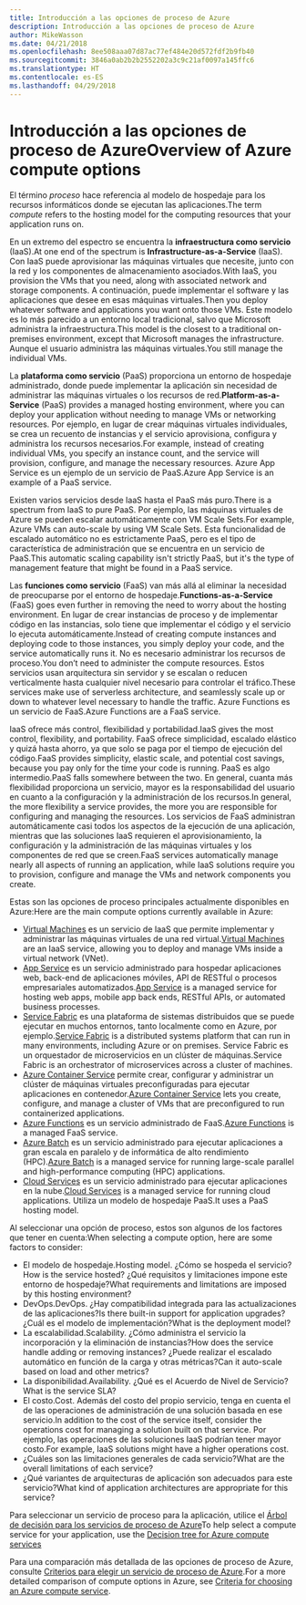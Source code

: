 ```yaml
---
title: Introducción a las opciones de proceso de Azure
description: Introducción a las opciones de proceso de Azure
author: MikeWasson
ms.date: 04/21/2018
ms.openlocfilehash: 8ee508aaa07d87ac77ef484e20d572fdf2b9fb40
ms.sourcegitcommit: 3846a0ab2b2b2552202a3c9c21af0097a145ffc6
ms.translationtype: HT
ms.contentlocale: es-ES
ms.lasthandoff: 04/29/2018
---
```

# <a name="overview-of-azure-compute-options"></a><span data-ttu-id="c66ef-103">Introducción a las opciones de proceso de Azure</span><span class="sxs-lookup"><span data-stu-id="c66ef-103">Overview of Azure compute options</span></span>

<span data-ttu-id="c66ef-104">El término *proceso* hace referencia al modelo de hospedaje para los recursos informáticos donde se ejecutan las aplicaciones.</span><span class="sxs-lookup"><span data-stu-id="c66ef-104">The term *compute* refers to the hosting model for the computing resources that your application runs on.</span></span> 

<span data-ttu-id="c66ef-105">En un extremo del espectro se encuentra la **infraestructura como servicio** (IaaS).</span><span class="sxs-lookup"><span data-stu-id="c66ef-105">At one end of the spectrum is **Infrastructure-as-a-Service** (IaaS).</span></span> <span data-ttu-id="c66ef-106">Con IaaS puede aprovisionar las máquinas virtuales que necesite, junto con la red y los componentes de almacenamiento asociados.</span><span class="sxs-lookup"><span data-stu-id="c66ef-106">With IaaS, you provision the VMs that you need, along with associated network and storage components.</span></span> <span data-ttu-id="c66ef-107">A continuación, puede implementar el software y las aplicaciones que desee en esas máquinas virtuales.</span><span class="sxs-lookup"><span data-stu-id="c66ef-107">Then you deploy whatever software and applications you want onto those VMs.</span></span> <span data-ttu-id="c66ef-108">Este modelo es lo más parecido a un entorno local tradicional, salvo que Microsoft administra la infraestructura.</span><span class="sxs-lookup"><span data-stu-id="c66ef-108">This model is the closest to a traditional on-premises environment, except that Microsoft manages the infrastructure.</span></span> <span data-ttu-id="c66ef-109">Aunque el usuario administra las máquinas virtuales.</span><span class="sxs-lookup"><span data-stu-id="c66ef-109">You still manage the individual VMs.</span></span>  

<span data-ttu-id="c66ef-110">La **plataforma como servicio** (PaaS) proporciona un entorno de hospedaje administrado, donde puede implementar la aplicación sin necesidad de administrar las máquinas virtuales o los recursos de red.</span><span class="sxs-lookup"><span data-stu-id="c66ef-110">**Platform-as-a-Service** (PaaS) provides a managed hosting environment, where you can deploy your application without needing to manage VMs or networking resources.</span></span> <span data-ttu-id="c66ef-111">Por ejemplo, en lugar de crear máquinas virtuales individuales, se crea un recuento de instancias y el servicio aprovisiona, configura y administra los recursos necesarios.</span><span class="sxs-lookup"><span data-stu-id="c66ef-111">For example, instead of creating individual VMs, you specify an instance count, and the service will provision, configure, and manage the necessary resources.</span></span> <span data-ttu-id="c66ef-112">Azure App Service es un ejemplo de un servicio de PaaS.</span><span class="sxs-lookup"><span data-stu-id="c66ef-112">Azure App Service is an example of a PaaS service.</span></span>

<span data-ttu-id="c66ef-113">Existen varios servicios desde IaaS hasta el PaaS más puro.</span><span class="sxs-lookup"><span data-stu-id="c66ef-113">There is a spectrum from IaaS to pure PaaS.</span></span> <span data-ttu-id="c66ef-114">Por ejemplo, las máquinas virtuales de Azure se pueden escalar automáticamente con VM Scale Sets.</span><span class="sxs-lookup"><span data-stu-id="c66ef-114">For example, Azure VMs can auto-scale by using VM Scale Sets.</span></span> <span data-ttu-id="c66ef-115">Esta funcionalidad de escalado automático no es estrictamente PaaS, pero es el tipo de característica de administración que se encuentra en un servicio de PaaS.</span><span class="sxs-lookup"><span data-stu-id="c66ef-115">This automatic scaling capability isn't strictly PaaS, but it's the type of management feature that might be found in a PaaS service.</span></span>

<span data-ttu-id="c66ef-116">Las **funciones como servicio** (FaaS) van más allá al eliminar la necesidad de preocuparse por el entorno de hospedaje.</span><span class="sxs-lookup"><span data-stu-id="c66ef-116">**Functions-as-a-Service** (FaaS) goes even further in removing the need to worry about the hosting environment.</span></span> <span data-ttu-id="c66ef-117">En lugar de crear instancias de proceso y de implementar código en las instancias, solo tiene que implementar el código y el servicio lo ejecuta automáticamente.</span><span class="sxs-lookup"><span data-stu-id="c66ef-117">Instead of creating compute instances and deploying code to those instances, you simply deploy your code, and the service automatically runs it.</span></span> <span data-ttu-id="c66ef-118">No es necesario administrar los recursos de proceso.</span><span class="sxs-lookup"><span data-stu-id="c66ef-118">You don’t need to administer the compute resources.</span></span> <span data-ttu-id="c66ef-119">Estos servicios usan arquitectura sin servidor y se escalan o reducen verticalmente hasta cualquier nivel necesario para controlar el tráfico.</span><span class="sxs-lookup"><span data-stu-id="c66ef-119">These services make use of serverless architecture, and seamlessly scale up or down to whatever level necessary to handle the traffic.</span></span> <span data-ttu-id="c66ef-120">Azure Functions es un servicio de FaaS.</span><span class="sxs-lookup"><span data-stu-id="c66ef-120">Azure Functions are a FaaS service.</span></span>

<span data-ttu-id="c66ef-121">IaaS ofrece más control, flexibilidad y portabilidad.</span><span class="sxs-lookup"><span data-stu-id="c66ef-121">IaaS gives the most control, flexibility, and portability.</span></span> <span data-ttu-id="c66ef-122">FaaS ofrece simplicidad, escalado elástico y quizá hasta ahorro, ya que solo se paga por el tiempo de ejecución del código.</span><span class="sxs-lookup"><span data-stu-id="c66ef-122">FaaS provides simplicity, elastic scale, and potential cost savings, because you pay only for the time your code is running.</span></span> <span data-ttu-id="c66ef-123">PaaS es algo intermedio.</span><span class="sxs-lookup"><span data-stu-id="c66ef-123">PaaS falls somewhere between the two.</span></span> <span data-ttu-id="c66ef-124">En general, cuanta más flexibilidad proporciona un servicio, mayor es la responsabilidad del usuario en cuanto a la configuración y la administración de los recursos.</span><span class="sxs-lookup"><span data-stu-id="c66ef-124">In general, the more flexibility a service provides, the more you are responsible for configuring and managing the resources.</span></span> <span data-ttu-id="c66ef-125">Los servicios de FaaS administran automáticamente casi todos los aspectos de la ejecución de una aplicación, mientras que las soluciones IaaS requieren el aprovisionamiento, la configuración y la administración de las máquinas virtuales y los componentes de red que se creen.</span><span class="sxs-lookup"><span data-stu-id="c66ef-125">FaaS services automatically manage nearly all aspects of running an application, while IaaS solutions require you to provision, configure and manage the VMs and network components you create.</span></span>

<span data-ttu-id="c66ef-126">Estas son las opciones de proceso principales actualmente disponibles en Azure:</span><span class="sxs-lookup"><span data-stu-id="c66ef-126">Here are the main compute options currently available in Azure:</span></span>

- <span data-ttu-id="c66ef-127">[Virtual Machines](/azure/virtual-machines/) es un servicio de IaaS que permite implementar y administrar las máquinas virtuales de una red virtual.</span><span class="sxs-lookup"><span data-stu-id="c66ef-127">[Virtual Machines](/azure/virtual-machines/) are an IaaS service, allowing you to deploy and manage VMs inside a virtual network (VNet).</span></span>
- <span data-ttu-id="c66ef-128">[App Service](/azure/app-service/app-service-value-prop-what-is) es un servicio administrado para hospedar aplicaciones web, back-end de aplicaciones móviles, API de RESTful o procesos empresariales automatizados.</span><span class="sxs-lookup"><span data-stu-id="c66ef-128">[App Service](/azure/app-service/app-service-value-prop-what-is) is a managed service for hosting web apps, mobile app back ends, RESTful APIs, or automated business processes.</span></span>
- <span data-ttu-id="c66ef-129">[Service Fabric](/azure/service-fabric/service-fabric-overview) es una plataforma de sistemas distribuidos que se puede ejecutar en muchos entornos, tanto localmente como en Azure, por ejemplo.</span><span class="sxs-lookup"><span data-stu-id="c66ef-129">[Service Fabric](/azure/service-fabric/service-fabric-overview) is a distributed systems platform that can run in many environments, including Azure or on premises.</span></span> <span data-ttu-id="c66ef-130">Service Fabric es un orquestador de microservicios en un clúster de máquinas.</span><span class="sxs-lookup"><span data-stu-id="c66ef-130">Service Fabric is an orchestrator of microservices across a cluster of machines.</span></span> 
- <span data-ttu-id="c66ef-131">[Azure Container Service](/azure/container-service/container-service-intro) permite crear, configurar y administrar un clúster de máquinas virtuales preconfiguradas para ejecutar aplicaciones en contenedor.</span><span class="sxs-lookup"><span data-stu-id="c66ef-131">[Azure Container Service](/azure/container-service/container-service-intro) lets you create, configure, and manage a cluster of VMs that are preconfigured to run containerized applications.</span></span>
- <span data-ttu-id="c66ef-132">[Azure Functions](/azure/azure-functions/functions-overview) es un servicio administrado de FaaS.</span><span class="sxs-lookup"><span data-stu-id="c66ef-132">[Azure Functions](/azure/azure-functions/functions-overview) is a managed FaaS service.</span></span>
- <span data-ttu-id="c66ef-133">[Azure Batch](/azure/batch/batch-technical-overview) es un servicio administrado para ejecutar aplicaciones a gran escala en paralelo y de informática de alto rendimiento (HPC).</span><span class="sxs-lookup"><span data-stu-id="c66ef-133">[Azure Batch](/azure/batch/batch-technical-overview) is a managed service for running large-scale parallel and high-performance computing (HPC) applications.</span></span>
- <span data-ttu-id="c66ef-134">[Cloud Services](/azure/cloud-services/cloud-services-choose-me) es un servicio administrado para ejecutar aplicaciones en la nube.</span><span class="sxs-lookup"><span data-stu-id="c66ef-134">[Cloud Services](/azure/cloud-services/cloud-services-choose-me) is a managed service for running cloud applications.</span></span> <span data-ttu-id="c66ef-135">Utiliza un modelo de hospedaje PaaS.</span><span class="sxs-lookup"><span data-stu-id="c66ef-135">It uses a PaaS hosting model.</span></span> 

<span data-ttu-id="c66ef-136">Al seleccionar una opción de proceso, estos son algunos de los factores que tener en cuenta:</span><span class="sxs-lookup"><span data-stu-id="c66ef-136">When selecting a compute option, here are some factors to consider:</span></span>

- <span data-ttu-id="c66ef-137">El modelo de hospedaje.</span><span class="sxs-lookup"><span data-stu-id="c66ef-137">Hosting model.</span></span> <span data-ttu-id="c66ef-138">¿Cómo se hospeda el servicio?</span><span class="sxs-lookup"><span data-stu-id="c66ef-138">How is the service hosted?</span></span> <span data-ttu-id="c66ef-139">¿Qué requisitos y limitaciones impone este entorno de hospedaje?</span><span class="sxs-lookup"><span data-stu-id="c66ef-139">What requirements and limitations are imposed by this hosting environment?</span></span> 
- <span data-ttu-id="c66ef-140">DevOps.</span><span class="sxs-lookup"><span data-stu-id="c66ef-140">DevOps.</span></span> <span data-ttu-id="c66ef-141">¿Hay compatibilidad integrada para las actualizaciones de las aplicaciones?</span><span class="sxs-lookup"><span data-stu-id="c66ef-141">Is there built-in support for application upgrades?</span></span> <span data-ttu-id="c66ef-142">¿Cuál es el modelo de implementación?</span><span class="sxs-lookup"><span data-stu-id="c66ef-142">What is the deployment model?</span></span>
- <span data-ttu-id="c66ef-143">La escalabilidad.</span><span class="sxs-lookup"><span data-stu-id="c66ef-143">Scalability.</span></span> <span data-ttu-id="c66ef-144">¿Cómo administra el servicio la incorporación y la eliminación de instancias?</span><span class="sxs-lookup"><span data-stu-id="c66ef-144">How does the service handle adding or removing instances?</span></span> <span data-ttu-id="c66ef-145">¿Puede realizar el escalado automático en función de la carga y otras métricas?</span><span class="sxs-lookup"><span data-stu-id="c66ef-145">Can it auto-scale based on load and other metrics?</span></span> 
- <span data-ttu-id="c66ef-146">La disponibilidad.</span><span class="sxs-lookup"><span data-stu-id="c66ef-146">Availability.</span></span> <span data-ttu-id="c66ef-147">¿Qué es el Acuerdo de Nivel de Servicio?</span><span class="sxs-lookup"><span data-stu-id="c66ef-147">What is the service SLA?</span></span> 
- <span data-ttu-id="c66ef-148">El costo.</span><span class="sxs-lookup"><span data-stu-id="c66ef-148">Cost.</span></span> <span data-ttu-id="c66ef-149">Además del costo del propio servicio, tenga en cuenta el de las operaciones de administración de una solución basada en ese servicio.</span><span class="sxs-lookup"><span data-stu-id="c66ef-149">In addition to the cost of the service itself, consider the operations cost for managing a solution built on that service.</span></span> <span data-ttu-id="c66ef-150">Por ejemplo, las operaciones de las soluciones IaaS podrían tener mayor costo.</span><span class="sxs-lookup"><span data-stu-id="c66ef-150">For example, IaaS solutions might have a higher operations cost.</span></span>
- <span data-ttu-id="c66ef-151">¿Cuáles son las limitaciones generales de cada servicio?</span><span class="sxs-lookup"><span data-stu-id="c66ef-151">What are the overall limitations of each service?</span></span> 
- <span data-ttu-id="c66ef-152">¿Qué variantes de arquitecturas de aplicación son adecuados para este servicio?</span><span class="sxs-lookup"><span data-stu-id="c66ef-152">What kind of application architectures are appropriate for this service?</span></span> 

<span data-ttu-id="c66ef-153">Para seleccionar un servicio de proceso para la aplicación, utilice el [Árbol de decisión para los servicios de proceso de Azure](./compute-decision-tree.md)</span><span class="sxs-lookup"><span data-stu-id="c66ef-153">To help select a compute service for your application, use the [Decision tree for Azure compute services](./compute-decision-tree.md)</span></span>

<span data-ttu-id="c66ef-154">Para una comparación más detallada de las opciones de proceso de Azure, consulte [Criterios para elegir un servicio de proceso de Azure](./compute-comparison.md).</span><span class="sxs-lookup"><span data-stu-id="c66ef-154">For a more detailed comparison of compute options in Azure, see [Criteria for choosing an Azure compute service](./compute-comparison.md).</span></span>
